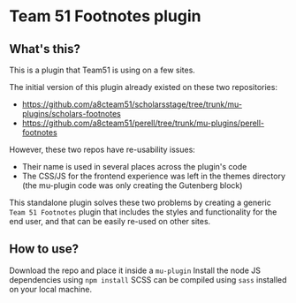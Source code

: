 # Team 51 Footnotes plugin

## What's this?
This is a plugin that Team51 is using on a few sites.

The initial version of this plugin already existed on these two repositories:
 - https://github.com/a8cteam51/scholarsstage/tree/trunk/mu-plugins/scholars-footnotes
 - https://github.com/a8cteam51/perell/tree/trunk/mu-plugins/perell-footnotes

However, these two repos have re-usability issues:
 - Their name is used in several places across the plugin's code
 - The CSS/JS for the frontend experience was left in the themes directory (the mu-plugin code was only creating the Gutenberg block)

 This standalone plugin solves these two problems by creating a generic `Team 51 Footnotes` plugin that includes the styles and functionality for the end user, and that can be easily re-used on other sites.

 ## How to use?
 Download the repo and place it inside a `mu-plugin`
 Install the node JS dependencies using `npm install`
 SCSS can be compiled using `sass` installed on your local machine.